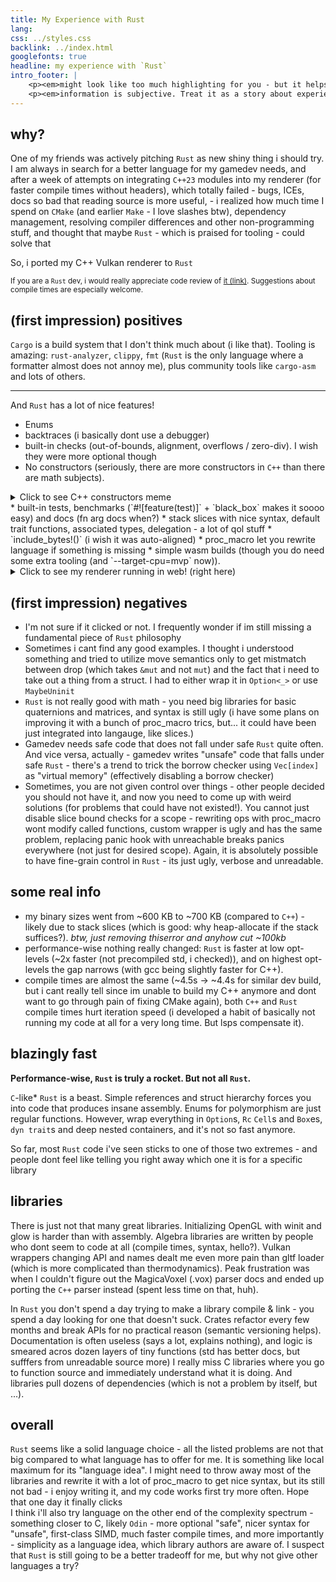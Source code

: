 ```yaml
---
title: My Experience with Rust
lang: 
css: ../styles.css
backlink: ../index.html
googlefonts: true
headline: my experience with `Rust`
intro_footer: |
    <p><em>might look like too much highlighting for you - but it helps with readability for some people</em></p>
    <p><em>information is subjective. Treat it as a story about experience</em></p>
---
```


## why?

One of my friends was actively pitching `Rust` as new shiny thing i should try. I am always in search for a better language for my gamedev needs, and after a week of attempts on integrating `C++23` modules into my renderer (for faster compile times without headers), which totally failed - bugs, ICEs, docs so bad that reading source is more useful, - i realized how much time I spend on `CMake` (and earlier `Make` - I love slashes btw), dependency management, resolving compiler differences and other non-programming stuff, and thought that maybe `Rust` - which is praised for tooling - could solve that

So, i ported my C++ Vulkan renderer to `Rust` 

<small>If you are a `Rust` dev, i would really appreciate code review of [it (link)](https://github.com/platonvin/lum-rs). Suggestions about compile times are especially welcome.</small>

## (first impression) positives

`Cargo` is a build system that I don't think much about (i like that). Tooling is amazing: `rust-analyzer`, `clippy`, `fmt` (`Rust` is the only language where a formatter almost does not annoy me), plus community tools like `cargo-asm` and lots of others.

---

And `Rust` has a lot of nice features!

* Enums
* backtraces (i basically dont use a debugger)
* built-in checks (out-of-bounds, alignment, overflows / zero-div). I wish they were more optional though
* No constructors (seriously, there are more constructors in `C++` than there are math subjects). 
<details>
    <summary>
        Click to see C++ constructors meme
    </summary>
    <span><video autoplay muted loop playsinline width="60%">
        <source src="/media/cpp_constructors_meme.webm" type="video/webm" />
    </video>
    </span>
</details>
* built-in tests, benchmarks (`#![feature(test)]` + `black_box` makes it soooo easy) and docs (fn arg docs when?)
* stack slices with nice syntax, default trait functions, associated types, delegation - a lot of qol stuff
* `include_bytes!()` (i wish it was auto-aligned)
* proc_macro let you rewrite language if something is missing
* simple wasm builds (though you do need some extra tooling (and `--target-cpu=mvp` now)).
<details>
    <summary>
        Click to see my renderer running in web! (right here)
    </summary>
    <div class="lum-canvas-container">
        <canvas class="lum-canvas" id="lum_canvas"></canvas>
    </div>
    <div class="project-preview">
        <script type="module">
            import init from '/../pkg/demo_lib.js';
            async function start_lum() {
                try {
                    await init('/../pkg/demo_lib_bg.wasm');
                    const canvas = document.getElementById('lum_canvas');
                    if (canvas) {
                        canvas.blur();
                    }
                } catch (e) {
                    console.error('Failed to init WASM:', e);
                }
            }
            start_lum();
        </script>
    </div>
</details>

## (first impression) negatives

* I'm not sure if it clicked or not. I frequently wonder if im still missing a fundamental piece of `Rust` philosophy
* Sometimes i cant find any good examples. I thought i understood something and tried to utilize move semantics only to get mistmatch between drop (which takes `&mut` and not `mut`) and the fact that i need to take out a thing from a struct. I had to either wrap it in `Option<_>` or use `MaybeUninit`
* `Rust` is not really good with math - you need big libraries for basic quaternions and matrices, and syntax is still ugly (i have some plans on improving it with a bunch of proc_macro trics, but... it could have been just integrated into langauge, like slices.)
* Gamedev needs safe code that does not fall under safe `Rust` quite often. And vice versa, actually - gamedev writes "unsafe" code that falls under safe `Rust` - there's a trend to trick the borrow checker using `Vec[index]` as "virtual memory" (effectively disabling a borrow checker)
* Sometimes, you are not given control over things - other people decided you should not have it, and now you need to come up with weird solutions (for problems that could have not existed!). You cannot just disable slice bound checks for a scope - rewriting ops with proc_macro wont modify called functions, custom wrapper is ugly and has the same problem, replacing panic hook with unreachable breaks panics everywhere (not just for desired scope). Again, it is absolutely possible to have fine-grain control in `Rust` - its just ugly, verbose and unreadable. 

## some real info

* my binary sizes went from ~600 KB to ~700 KB (compared to `C++`) - likely due to stack slices (which is good: why heap-allocate if the stack suffices?). *btw, just removing thiserror and anyhow cut ~100kb*
* performance-wise nothing really changed: `Rust` is faster at low opt-levels (~2x faster (not precompiled std, i checked)), and on highest opt-levels the gap narrows (with gcc being slightly faster for C++).
* compile times are almost the same (~4.5s -> ~4.4s for similar dev build, but i cant really tell since im unable to build my C++ anymore and dont want to go through pain of fixing CMake again), both `C++` and `Rust` compile times hurt iteration speed (i developed a habit of basically not running my code at all for a very long time. But lsps compensate it).

## blazingly fast

**Performance-wise, `Rust` is truly a rocket. But not all `Rust`.**

`C`-like* `Rust` is a beast. Simple references and struct hierarchy forces you into code that produces insane assembly. Enums for polymorphism are just regular functions. However, wrap everything in `Option`s, `Rc` `Cell`s and `Box`es, `dyn trait`s and deep nested containers, and it's not so fast anymore.

So far, most `Rust` code i've seen sticks to one of those two extremes - and people dont feel like telling you right away which one it is for a specific library

## libraries

There is just not that many great libraries. Initializing OpenGL with winit and glow is harder than with assembly. Algebra libraries are written by people who dont seem to code at all (compile times, syntax, hello?). Vulkan wrappers changing API and names dealt me even more pain than gltf loader (which is more complicated than thermodynamics). Peak frustration was when I couldn't figure out the MagicaVoxel (.vox) parser docs and ended up porting the `C++` parser instead (spent less time on that, huh).

In `Rust` you don't spend a day trying to make a library compile & link - you spend a day looking for one that doesn't suck. Crates refactor every few months and break APIs for no practical reason (semantic versioning helps). Documentation is often useless (says a lot, explains nothing), and logic is smeared acros dozen layers of tiny functions (std has better docs, but sufffers from unreadable source more) I really miss C libraries where you go to function source and immediately understand what it is doing. And libraries pull dozens of dependencies (which is not a problem by itself, but ...). 

## overall
`Rust` seems like a solid language choice - all the listed problems are not that big compared to what language has to offer for me. It is something like local maximum for its "language idea". I might need to throw away most of the libraries and rewrite it with a lot of proc_macro to get nice syntax, but its still not bad - i enjoy writing it, and my code works first try more often. Hope that one day it finally clicks
<br/>
I think i'll also try language on the other end of the complexity spectrum - something closer to C, likely `Odin` - more optional "safe", nicer syntax for "unsafe", first-class SIMD, much faster compile times, and more importantly - simplicity as a language idea, which library authors are aware of. I suspect that `Rust` is still going to be a better tradeoff for me, but why not give other languages a try?
